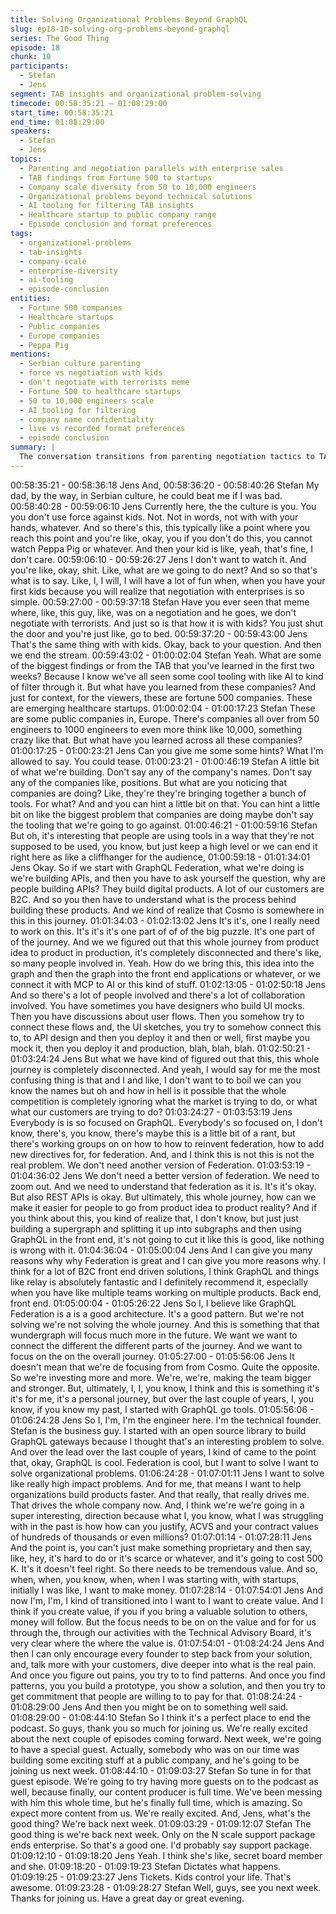```yaml
---
title: Solving Organizational Problems Beyond GraphQL
slug: ep18-10-solving-org-problems-beyond-graphql
series: The Good Thing
episode: 18
chunk: 10
participants:
  - Stefan
  - Jens
segment: TAB insights and organizational problem-solving
timecode: 00:58:35:21 – 01:08:29:00
start_time: 00:58:35:21
end_time: 01:08:29:00
speakers:
  - Stefan
  - Jens
topics:
  - Parenting and negotiation parallels with enterprise sales
  - TAB findings from Fortune 500 to startups
  - Company scale diversity from 50 to 10,000 engineers
  - Organizational problems beyond technical solutions
  - AI tooling for filtering TAB insights
  - Healthcare startup to public company range
  - Episode conclusion and format preferences
tags:
  - organizational-problems
  - tab-insights
  - company-scale
  - enterprise-diversity
  - ai-tooling
  - episode-conclusion
entities:
  - Fortune 500 companies
  - Healthcare startups
  - Public companies
  - Europe companies
  - Peppa Pig
mentions:
  - Serbian culture parenting
  - force vs negotiation with kids
  - don't negotiate with terrorists meme
  - Fortune 500 to healthcare startups
  - 50 to 10,000 engineers scale
  - AI tooling for filtering
  - company name confidentiality
  - live vs recorded format preferences
  - episode conclusion
summary: |
  The conversation transitions from parenting negotiation tactics to TAB insights, with Stefan describing their diverse customer base ranging from 50-engineer startups to 10,000+ engineer enterprises across Fortune 500 companies, healthcare startups, and European public companies. Jens hints at significant organizational findings beyond GraphQL technical solutions, mentioning AI tooling used for filtering insights while maintaining confidentiality about specific company details and discoveries.
---
```


00:58:35:21 - 00:58:36:18
Jens
And,
00:58:36:20 - 00:58:40:26
Stefan
My dad, by the way, in Serbian culture, he could beat me if I was bad.
00:58:40:28 - 00:59:06:10
Jens
Currently here, the the culture is you. You you don't use force against kids. Not. Not in words,
not with with your hands, whatever. And so there's this, this typically like a point where you
reach this point and you're like, okay, you if you don't do this, you cannot watch Peppa Pig or
whatever. And then your kid is like, yeah, that's fine, I don't care.
00:59:06:10 - 00:59:26:27
Jens
I don't want to watch it. And you're like, okay, shit. Like, what are we going to do next? And so
so that's what is to say. Like, I, I will, I will have a lot of fun when, when you have your first kids
because you will realize that negotiation with enterprises is so simple.
00:59:27:00 - 00:59:37:18
Stefan
Have you ever seen that meme where, like, this guy, like, was on a negotiation and he goes, we
don't negotiate with terrorists. And just so is that how it is with kids? You just shut the door and
you're just like, go to bed.
00:59:37:20 - 00:59:43:00
Jens
That's the same thing with with kids. Okay, back to your question. And then we end the stream.
00:59:43:02 - 01:00:02:04
Stefan
Yeah. What are some of the biggest findings or from the TAB that you've learned in the first two
weeks? Because I know we've all seen some cool tooling with like AI to kind of filter through it.
But what have you learned from these companies? And just for context, for the viewers, these
are fortune 500 companies. These are emerging healthcare startups.
01:00:02:04 - 01:00:17:23
Stefan
These are some public companies in, Europe. There's companies all over from 50 engineers to
1000 engineers to even more think like 10,000, something crazy like that. But what have you
learned across all these companies?
01:00:17:25 - 01:00:23:21
Jens
Can you give me some some hints? What I'm allowed to say. You could tease.
01:00:23:21 - 01:00:46:19
Stefan
A little bit of what we're building. Don't say any of the company's names. Don't say any of the
companies like, positions. But what are you noticing that companies are doing? Like, they're
they're bringing together a bunch of tools. For what? And and you can hint a little bit on that. You
can hint a little bit on like the biggest problem that companies are doing maybe don't say the
tooling that we're going to go against.
01:00:46:21 - 01:00:59:16
Stefan
But oh, it's interesting that people are using tools in a way that they're not supposed to be used,
you know, but just keep a high level or we can end it right here as like a cliffhanger for the
audience,
01:00:59:18 - 01:01:34:01
Jens
Okay. So if we start with GraphQL Federation, what we're doing is we're building APIs, and then
you have to ask yourself the question, why are people building APIs? They build digital
products. A lot of our customers are B2C. And so you then have to understand what is the
process behind building these products. And we kind of realize that Cosmo is somewhere in this
in this journey.
01:01:34:03 - 01:02:13:02
Jens
It's it's, one I really need to work on this. It's it's it's one part of of of the big puzzle. It's one part
of of the journey. And we we figured out that this whole journey from product idea to product in
production, it's completely disconnected and there's like, so many people involved in. Yeah.
How do we bring this, this idea into the graph and then the graph into the front end applications
or whatever, or we connect it with MCP to AI or this kind of stuff.
01:02:13:05 - 01:02:50:18
Jens
And so there's a lot of people involved and there's a lot of collaboration involved. You have
sometimes you have designers who build UI mocks. Then you have discussions about user
flows. Then you somehow try to connect these flows and, the UI sketches, you try to somehow
connect this to, to API design and then you deploy it and then or well, first maybe you mock it,
then you deploy it and production, blah, blah, blah.
01:02:50:21 - 01:03:24:24
Jens
But what we have kind of figured out that this, this whole journey is completely disconnected.
And yeah, I would say for me the most confusing thing is that and I and like, I don't want to to
boil we can you know the names but oh and how in hell is it possible that the whole competition
is completely ignoring what the market is trying to do, or what what our customers are trying to
do?
01:03:24:27 - 01:03:53:19
Jens
Everybody is is so focused on GraphQL. Everybody's so focused on, I don't know, there's, you
know, there's maybe this is a little bit of a rant, but there's working groups on on how to how to
reinvent federation, how to add new directives for, for federation. And, and I think this is not this
is not the real problem. We don't need another version of Federation.
01:03:53:19 - 01:04:36:02
Jens
We don't need a better version of federation. We need to zoom out. And we need to understand
that federation as it is. It's it's okay. But also REST APIs is okay. But ultimately, this whole
journey, how can we make it easier for people to go from product idea to product reality? And if
you think about this, you kind of realize that, I don't know, but just just building a supergraph and
splitting it up into subgraphs and then using GraphQL in the front end, it's not going to cut it like
this is good, like nothing is wrong with it.
01:04:36:04 - 01:05:00:04
Jens
And I can give you many reasons why why Federation is great and I can give you more reasons
why. I think for a lot of B2C front end driven solutions, I think GraphQL and things like relay is
absolutely fantastic and I definitely recommend it, especially when you have like multiple teams
working on multiple products. Back end, front end.
01:05:00:04 - 01:05:26:22
Jens
So I, I believe like GraphQL Federation is a is a good architecture. It's a good pattern. But we're
not solving we're not solving the whole journey. And this is something that that wundergraph will
focus much more in the future. We want we want to connect the different the different parts of
the journey. And we want to focus on the on the overall journey.
01:05:27:00 - 01:05:56:06
Jens
It doesn't mean that we're de focusing from from Cosmo. Quite the opposite. So we're investing
more and more. We're, we're, making the team bigger and stronger. But, ultimately, I, I, you
know, I think and this is something it's it's for me, it's a personal journey, but over the last couple
of years, I, you know, if you know my past, I started with GraphQL go tools.
01:05:56:06 - 01:06:24:28
Jens
So I, I'm, I'm the engineer here. I'm the technical founder. Stefan is the business guy. I started
with an open source library to build GraphQL gateways because I thought that's an interesting
problem to solve. And over the lead over the last couple of years, I kind of came to the point
that, okay, GraphQL is cool. Federation is cool, but I want to solve I want to solve organizational
problems.
01:06:24:28 - 01:07:01:11
Jens
I want to solve like really high impact problems. And for me, that means I want to help
organizations build products faster. And that really, that really drives me. That drives the whole
company now. And, I think we're we're going in a super interesting, direction because what I,
you know, what I was struggling with in the past is how how can you justify, ACVS and your
contract values of hundreds of thousands or even millions?
01:07:01:14 - 01:07:28:11
Jens
And the point is, you can't just make something proprietary and then say, like, hey, it's hard to do
or it's scarce or whatever, and it's going to cost 500 K. It's it doesn't feel right. So there needs to
be tremendous value. And so, when, when, you know, when, when I was starting with, with
startups, initially I was like, I want to make money.
01:07:28:14 - 01:07:54:01
Jens
And now I'm, I'm, I kind of transitioned into I want to I want to create value. And I think if you
create value, if you if you bring a valuable solution to others, money will follow. But the focus
needs to be on on the value and for for us through the, through our activities with the Technical
Advisory Board, it's very clear where the where the value is.
01:07:54:01 - 01:08:24:24
Jens
And then I can only encourage every founder to step back from your solution, and, talk more
with your customers, dive deeper into what is the real pain. And once you figure out pains, you
try to to find patterns. And once you find patterns, you you build a prototype, you show a
solution, and then you try to get commitment that people are willing to to pay for that.
01:08:24:24 - 01:08:29:00
Jens
And then you might be on to something well said.
01:08:29:00 - 01:08:44:10
Stefan
So I think it's a perfect place to end the podcast. So guys, thank you so much for joining us.
We're really excited about the next couple of episodes coming forward. Next week, we're going
to have a special guest. Actually, somebody who was on our time was building some exciting
stuff at a public company, and he's going to be joining us next week.
01:08:44:10 - 01:09:03:27
Stefan
So tune in for that guest episode. We're going to try having more guests on to the podcast as
well, because finally, our content producer is full time. We've been messing with him this whole
time, but he's finally full time, which is amazing. So expect more content from us. We're really
excited. And, Jens, what's the good thing? We're back next week.
01:09:03:29 - 01:09:12:07
Stefan
The good thing is we're back next week. Only on the N scale support package ends enterprise.
So that's a good one. I'd probably say support package.
01:09:12:10 - 01:09:18:20
Jens
Yeah. I think she's like, secret board member and she.
01:09:18:20 - 01:09:19:23
Stefan
Dictates what happens.
01:09:19:25 - 01:09:23:27
Jens
Tickets. Kids control your life. That's awesome.
01:09:23:28 - 01:09:28:27
Stefan
Well, guys, see you next week. Thanks for joining us. Have a great day or great evening.